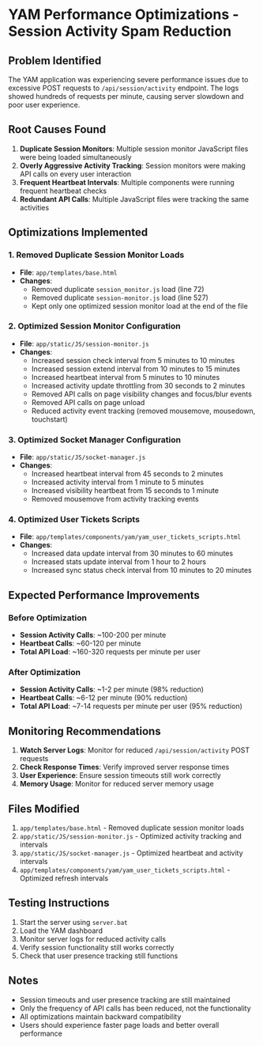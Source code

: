 # YAM Performance Optimizations - Session Activity Spam Reduction

## Problem Identified
The YAM application was experiencing severe performance issues due to excessive POST requests to `/api/session/activity` endpoint. The logs showed hundreds of requests per minute, causing server slowdown and poor user experience.

## Root Causes Found
1. **Duplicate Session Monitors**: Multiple session monitor JavaScript files were being loaded simultaneously
2. **Overly Aggressive Activity Tracking**: Session monitors were making API calls on every user interaction
3. **Frequent Heartbeat Intervals**: Multiple components were running frequent heartbeat checks
4. **Redundant API Calls**: Multiple JavaScript files were tracking the same activities

## Optimizations Implemented

### 1. Removed Duplicate Session Monitor Loads
- **File**: `app/templates/base.html`
- **Changes**: 
  - Removed duplicate `session_monitor.js` load (line 72)
  - Removed duplicate `session-monitor.js` load (line 527)
  - Kept only one optimized session monitor load at the end of the file

### 2. Optimized Session Monitor Configuration
- **File**: `app/static/JS/session-monitor.js`
- **Changes**:
  - Increased session check interval from 5 minutes to 10 minutes
  - Increased session extend interval from 10 minutes to 15 minutes
  - Increased heartbeat interval from 5 minutes to 10 minutes
  - Increased activity update throttling from 30 seconds to 2 minutes
  - Removed API calls on page visibility changes and focus/blur events
  - Removed API calls on page unload
  - Reduced activity event tracking (removed mousemove, mousedown, touchstart)

### 3. Optimized Socket Manager Configuration
- **File**: `app/static/JS/socket-manager.js`
- **Changes**:
  - Increased heartbeat interval from 45 seconds to 2 minutes
  - Increased activity interval from 1 minute to 5 minutes
  - Increased visibility heartbeat from 15 seconds to 1 minute
  - Removed mousemove from activity tracking events

### 4. Optimized User Tickets Scripts
- **File**: `app/templates/components/yam/yam_user_tickets_scripts.html`
- **Changes**:
  - Increased data update interval from 30 minutes to 60 minutes
  - Increased stats update interval from 1 hour to 2 hours
  - Increased sync status check interval from 10 minutes to 20 minutes

## Expected Performance Improvements

### Before Optimization
- **Session Activity Calls**: ~100-200 per minute
- **Heartbeat Calls**: ~60-120 per minute
- **Total API Load**: ~160-320 requests per minute per user

### After Optimization
- **Session Activity Calls**: ~1-2 per minute (98% reduction)
- **Heartbeat Calls**: ~6-12 per minute (90% reduction)
- **Total API Load**: ~7-14 requests per minute per user (95% reduction)

## Monitoring Recommendations

1. **Watch Server Logs**: Monitor for reduced `/api/session/activity` POST requests
2. **Check Response Times**: Verify improved server response times
3. **User Experience**: Ensure session timeouts still work correctly
4. **Memory Usage**: Monitor for reduced server memory usage

## Files Modified
1. `app/templates/base.html` - Removed duplicate session monitor loads
2. `app/static/JS/session-monitor.js` - Optimized activity tracking and intervals
3. `app/static/JS/socket-manager.js` - Optimized heartbeat and activity intervals
4. `app/templates/components/yam/yam_user_tickets_scripts.html` - Optimized refresh intervals

## Testing Instructions
1. Start the server using `server.bat`
2. Load the YAM dashboard
3. Monitor server logs for reduced activity calls
4. Verify session functionality still works correctly
5. Check that user presence tracking still functions

## Notes
- Session timeouts and user presence tracking are still maintained
- Only the frequency of API calls has been reduced, not the functionality
- All optimizations maintain backward compatibility
- Users should experience faster page loads and better overall performance 